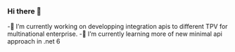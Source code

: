 ### Hi there 👋
 -🔭 I’m currently working on developping integration apis to different TPV for multinational enterprise.
 -🌱 I’m currently learning more of new minimal api approach in .net 6
<!--
**devjuanca/devjuanca** is a ✨ _special_ ✨ repository because its `README.md` (this file) appears on your GitHub profile.

Here are some ideas to get you started:

- 🔭 I’m currently working on ...
- 🌱 I’m currently learning ...
- 👯 I’m looking to collaborate on ...
- 🤔 I’m looking for help with ...
- 💬 Ask me about ...
- 📫 How to reach me: ...
- 😄 Pronouns: ...
- ⚡ Fun fact: ...
-->
